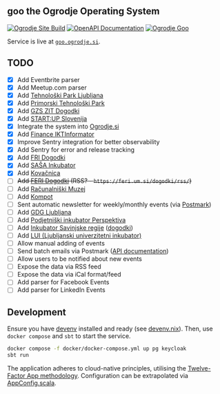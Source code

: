 ## goo the Ogrodje Operating System

[![Ogrodje Site Build](https://github.com/ogrodje/goo/actions/workflows/build.yml/badge.svg)](https://github.com/ogrodje/goo/actions/workflows/build.yml)
[![OpenAPI Documentation](https://img.shields.io/badge/OpenAPI_Documentation-📕-blue)](https://goo.ogrodje.si/docs/openapi)
[![Ogrodje Goo](https://img.shields.io/github/stars/ogrodje/goo?style=social)](https://github.com/ogrodje/goo)

Service is live at [`goo.ogrodje.si`](https://goo.ogrodje.si).

## TODO

- [x] Add Eventbrite parser
- [x] Add Meetup.com parser
- [x] Add [Tehnološki Park Ljubljana](https://www.tp-lj.si)
- [x] Add [Primorski Tehnološki Park](https://www.primorski-tp.si/)
- [x] Add [GZS ZIT Dogodki](https://www.gzs.si/zdruzenje_za_informatiko_in_telekomunikacije/vsebina/Dogodki)
- [x] Add [START:UP Slovenija](https://www.startup.si/sl-si/dogodki)
- [x] Integrate the system into [Ogrodje.si](https://ogrodje.si)
- [x] Add [Finance IKTInformator](https://www.finance.si/ikt)
- [x] Improve Sentry integration for better observability
- [x] Add Sentry for error and release tracking
- [x] Add [FRI Dogodki](https://www.fri.uni-lj.si/sl/koledar-dogodkov)
- [x] Add [SAŠA Inkubator](https://sasainkubator.si/dogodki/)
- [x] Add [Kovačnica](https://kovacnica.si/dogodki/)
- [ ] ~~Add [FERI Dogodki](https://feri.um.si/dogodki/) (RSS? - `https://feri.um.si/dogodki/rss/`)~~
- [ ] Add [Računalniški Muzej](https://www.racunalniski-muzej.si/)
- [ ] Add [Kompot](https://kompot.si/)
- [ ] Sent automatic newsletter for weekly/monthly events (via [Postmark](https://postmarkapp.com/))
- [ ] Add [GDG Ljubljana](https://gdg.community.dev/gdg-ljubljana/)
- [ ] Add [Podjetniški inkubator Perspektiva](https://www.inkubator-perspektiva.si/)
- [ ] Add [Inkubator Savinjske regije](https://inkubatorsr.si/) ([dogodki](https://www.inkubatorsr.si/aktualno/dogodki/))
- [ ] Add [LUI (Ljubljanski univerzitetni inkubator)](https://lui.si/aktualno/)
- [ ] Allow manual adding of events
- [ ] Send batch emails via
  Postmark ([API documentation](https://postmarkapp.com/developer/user-guide/send-email-with-api/batch-emails))
- [ ] Allow users to be notified about new events
- [ ] Expose the data via RSS feed
- [ ] Expose the data via iCal format/feed
- [ ] Add parser for Facebook Events
- [ ] Add parser for LinkedIn Events

## Development

Ensure you have [devenv] installed and ready (see [devenv.nix](./devenv.nix)). Then, use `docker compose` and `sbt` to start the service.

```bash
docker compose -f docker/docker-compose.yml up pg keycloak
sbt run
```

The application adheres to cloud-native principles, utilising the [Twelve-Factor App methodology][12f]. Configuration can be
extrapolated via [AppConfig.scala](./src/main/scala/si/ogrodje/goo/AppConfig.scala).

[12f]: https://12factor.net/

[devenv]: https://devenv.sh/

